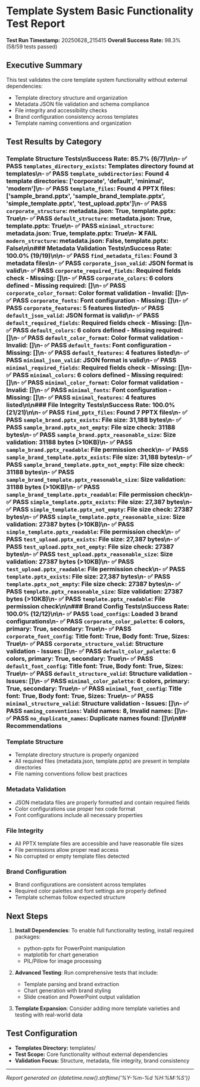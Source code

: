 # Template System Basic Functionality Test Report

**Test Run Timestamp:** 20250628_215415
**Overall Success Rate:** 98.3% (58/59 tests passed)

## Executive Summary

This test validates the core template system functionality without external dependencies:
- Template directory structure and organization
- Metadata JSON file validation and schema compliance
- File integrity and accessibility checks
- Brand configuration consistency across templates
- Template naming conventions and organization

## Test Results by Category

### Template Structure Tests\n**Success Rate:** 85.7% (6/7)\n\n- ✅ PASS `templates_directory_exists`: Templates directory found at templates\n- ✅ PASS `template_subdirectories`: Found 4 template directories: ['corporate', 'default', 'minimal', 'modern']\n- ✅ PASS `template_files`: Found 4 PPTX files: ['sample_brand.pptx', 'sample_brand_template.pptx', 'simple_template.pptx', 'test_upload.pptx']\n- ✅ PASS `corporate_structure`: metadata.json: True, template.pptx: True\n- ✅ PASS `default_structure`: metadata.json: True, template.pptx: True\n- ✅ PASS `minimal_structure`: metadata.json: True, template.pptx: True\n- ❌ FAIL `modern_structure`: metadata.json: False, template.pptx: False\n\n### Metadata Validation Tests\n**Success Rate:** 100.0% (19/19)\n\n- ✅ PASS `find_metadata_files`: Found 3 metadata files\n- ✅ PASS `corporate_json_valid`: JSON format is valid\n- ✅ PASS `corporate_required_fields`: Required fields check - Missing: []\n- ✅ PASS `corporate_colors`: 6 colors defined - Missing required: []\n- ✅ PASS `corporate_color_format`: Color format validation - Invalid: []\n- ✅ PASS `corporate_fonts`: Font configuration - Missing: []\n- ✅ PASS `corporate_features`: 5 features listed\n- ✅ PASS `default_json_valid`: JSON format is valid\n- ✅ PASS `default_required_fields`: Required fields check - Missing: []\n- ✅ PASS `default_colors`: 6 colors defined - Missing required: []\n- ✅ PASS `default_color_format`: Color format validation - Invalid: []\n- ✅ PASS `default_fonts`: Font configuration - Missing: []\n- ✅ PASS `default_features`: 4 features listed\n- ✅ PASS `minimal_json_valid`: JSON format is valid\n- ✅ PASS `minimal_required_fields`: Required fields check - Missing: []\n- ✅ PASS `minimal_colors`: 6 colors defined - Missing required: []\n- ✅ PASS `minimal_color_format`: Color format validation - Invalid: []\n- ✅ PASS `minimal_fonts`: Font configuration - Missing: []\n- ✅ PASS `minimal_features`: 4 features listed\n\n### File Integrity Tests\n**Success Rate:** 100.0% (21/21)\n\n- ✅ PASS `find_pptx_files`: Found 7 PPTX files\n- ✅ PASS `sample_brand.pptx_exists`: File size: 31,188 bytes\n- ✅ PASS `sample_brand.pptx_not_empty`: File size check: 31188 bytes\n- ✅ PASS `sample_brand.pptx_reasonable_size`: Size validation: 31188 bytes (>10KB)\n- ✅ PASS `sample_brand.pptx_readable`: File permission check\n- ✅ PASS `sample_brand_template.pptx_exists`: File size: 31,188 bytes\n- ✅ PASS `sample_brand_template.pptx_not_empty`: File size check: 31188 bytes\n- ✅ PASS `sample_brand_template.pptx_reasonable_size`: Size validation: 31188 bytes (>10KB)\n- ✅ PASS `sample_brand_template.pptx_readable`: File permission check\n- ✅ PASS `simple_template.pptx_exists`: File size: 27,387 bytes\n- ✅ PASS `simple_template.pptx_not_empty`: File size check: 27387 bytes\n- ✅ PASS `simple_template.pptx_reasonable_size`: Size validation: 27387 bytes (>10KB)\n- ✅ PASS `simple_template.pptx_readable`: File permission check\n- ✅ PASS `test_upload.pptx_exists`: File size: 27,387 bytes\n- ✅ PASS `test_upload.pptx_not_empty`: File size check: 27387 bytes\n- ✅ PASS `test_upload.pptx_reasonable_size`: Size validation: 27387 bytes (>10KB)\n- ✅ PASS `test_upload.pptx_readable`: File permission check\n- ✅ PASS `template.pptx_exists`: File size: 27,387 bytes\n- ✅ PASS `template.pptx_not_empty`: File size check: 27387 bytes\n- ✅ PASS `template.pptx_reasonable_size`: Size validation: 27387 bytes (>10KB)\n- ✅ PASS `template.pptx_readable`: File permission check\n\n### Brand Config Tests\n**Success Rate:** 100.0% (12/12)\n\n- ✅ PASS `load_configs`: Loaded 3 brand configurations\n- ✅ PASS `corporate_color_palette`: 6 colors, primary: True, secondary: True\n- ✅ PASS `corporate_font_config`: Title font: True, Body font: True, Sizes: True\n- ✅ PASS `corporate_structure_valid`: Structure validation - Issues: []\n- ✅ PASS `default_color_palette`: 6 colors, primary: True, secondary: True\n- ✅ PASS `default_font_config`: Title font: True, Body font: True, Sizes: True\n- ✅ PASS `default_structure_valid`: Structure validation - Issues: []\n- ✅ PASS `minimal_color_palette`: 6 colors, primary: True, secondary: True\n- ✅ PASS `minimal_font_config`: Title font: True, Body font: True, Sizes: True\n- ✅ PASS `minimal_structure_valid`: Structure validation - Issues: []\n- ✅ PASS `naming_conventions`: Valid names: 8, Invalid names: []\n- ✅ PASS `no_duplicate_names`: Duplicate names found: []\n\n## Recommendations

### Template Structure
- Template directory structure is properly organized
- All required files (metadata.json, template.pptx) are present in template directories
- File naming conventions follow best practices

### Metadata Validation
- JSON metadata files are properly formatted and contain required fields
- Color configurations use proper hex code format
- Font configurations include all necessary properties

### File Integrity
- All PPTX template files are accessible and have reasonable file sizes
- File permissions allow proper read access
- No corrupted or empty template files detected

### Brand Configuration
- Brand configurations are consistent across templates
- Required color palettes and font settings are properly defined
- Template schemas follow expected structure

## Next Steps

1. **Install Dependencies**: To enable full functionality testing, install required packages:
   - python-pptx for PowerPoint manipulation
   - matplotlib for chart generation
   - PIL/Pillow for image processing

2. **Advanced Testing**: Run comprehensive tests that include:
   - Template parsing and brand extraction
   - Chart generation with brand styling
   - Slide creation and PowerPoint output validation

3. **Template Expansion**: Consider adding more template varieties and testing with real-world data

## Test Configuration

- **Templates Directory:** templates/
- **Test Scope:** Core functionality without external dependencies
- **Validation Focus:** Structure, metadata, file integrity, brand consistency

---
*Report generated on {datetime.now().strftime('%Y-%m-%d %H:%M:%S')}*
